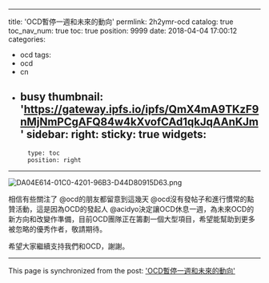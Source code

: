 
---
title: 'OCD暫停一週和未來的動向'
permlink: 2h2ymr-ocd
catalog: true
toc_nav_num: true
toc: true
position: 9999
date: 2018-04-04 17:00:12
categories:
- ocd
tags:
- ocd
- cn
- busy
thumbnail: 'https://gateway.ipfs.io/ipfs/QmX4mA9TKzF9nMjNmPCgAFQ84w4kXvofCAd1qkJqAAnKJm'
sidebar:
    right:
        sticky: true
widgets:
    -
        type: toc
        position: right
---


![DA04E614-01C0-4201-96B3-D44D80915D63.png](https://gateway.ipfs.io/ipfs/QmX4mA9TKzF9nMjNmPCgAFQ84w4kXvofCAd1qkJqAAnKJm)



相信有些關注了 @ocd的朋友都留意到這幾天 @ocd沒有發帖子和進行慣常的點贊活動，這是因為OCD的發起人 @acidyo決定讓OCD休息一週，為未來OCD的新方向和改變作準備，目前OCD團隊正在籌劃一個大型項目，希望能幫助到更多被忽略的優秀作者，敬請期待。

希望大家繼續支持我們和OCD，謝謝。

- - -

This page is synchronized from the post: ['OCD暫停一週和未來的動向'](https://steemit.com/@htliao/2h2ymr-ocd)
